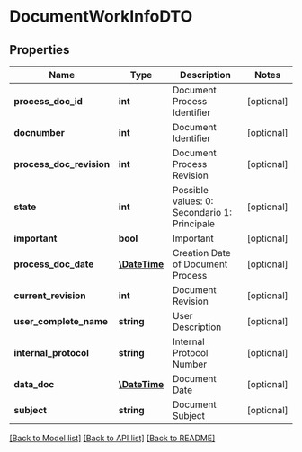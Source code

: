 # DocumentWorkInfoDTO

## Properties
Name | Type | Description | Notes
------------ | ------------- | ------------- | -------------
**process_doc_id** | **int** | Document Process Identifier | [optional] 
**docnumber** | **int** | Document Identifier | [optional] 
**process_doc_revision** | **int** | Document Process Revision | [optional] 
**state** | **int** | Possible values:  0: Secondario  1: Principale | [optional] 
**important** | **bool** | Important | [optional] 
**process_doc_date** | [**\DateTime**](\DateTime.md) | Creation Date of Document Process | [optional] 
**current_revision** | **int** | Document Revision | [optional] 
**user_complete_name** | **string** | User Description | [optional] 
**internal_protocol** | **string** | Internal Protocol Number | [optional] 
**data_doc** | [**\DateTime**](\DateTime.md) | Document Date | [optional] 
**subject** | **string** | Document Subject | [optional] 

[[Back to Model list]](../README.md#documentation-for-models) [[Back to API list]](../README.md#documentation-for-api-endpoints) [[Back to README]](../README.md)


